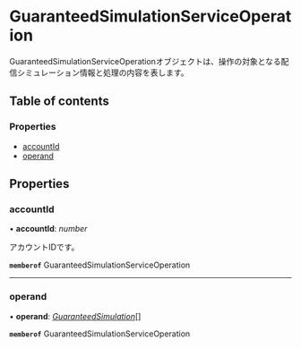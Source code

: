 # GuaranteedSimulationServiceOperation


<div lang=\"ja\">GuaranteedSimulationServiceOperationオブジェクトは、操作の対象となる配信シミュレーション情報と処理の内容を表します。</div> 

## Table of contents

### Properties

- [accountId](guaranteedsimulationserviceoperation.md#accountid)
- [operand](guaranteedsimulationserviceoperation.md#operand)

## Properties

### accountId

• **accountId**: *number*

<div lang=\"ja\">アカウントIDです。</div> 

**`memberof`** GuaranteedSimulationServiceOperation

___

### operand

• **operand**: [*GuaranteedSimulation*](guaranteedsimulation.md)[]

**`memberof`** GuaranteedSimulationServiceOperation
